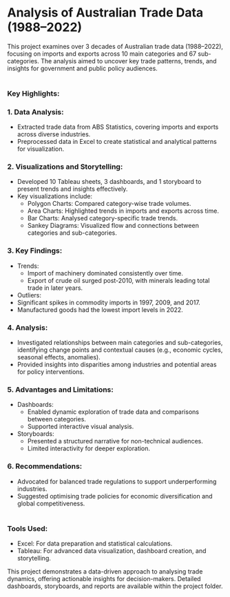# Analysis of Australian Trade Data (1988–2022)
This project examines over 3 decades of Australian trade data (1988–2022), focusing on imports and exports across 10 main categories and 67 sub-categories. The analysis aimed to uncover key trade patterns, trends, and insights for government and public policy audiences.
<br /><br />
### Key Highlights:
### 1. Data Analysis:
- Extracted trade data from ABS Statistics, covering imports and exports across diverse industries.
- Preprocessed data in Excel to create statistical and analytical patterns for visualization.

### 2. Visualizations and Storytelling:
- Developed 10 Tableau sheets, 3 dashboards, and 1 storyboard to present trends and insights effectively.
- Key visualizations include:
  - Polygon Charts: Compared category-wise trade volumes.
  - Area Charts: Highlighted trends in imports and exports across time.
  - Bar Charts: Analysed category-specific trade trends.
  - Sankey Diagrams: Visualized flow and connections between categories and sub-categories.

### 3. Key Findings:
- Trends:
  - Import of machinery dominated consistently over time.
  - Export of crude oil surged post-2010, with minerals leading total trade in later years.
-  Outliers:
  - Significant spikes in commodity imports in 1997, 2009, and 2017.
  - Manufactured goods had the lowest import levels in 2022.

### 4. Analysis:
- Investigated relationships between main categories and sub-categories, identifying change points and contextual causes (e.g., economic cycles, seasonal effects, anomalies).
- Provided insights into disparities among industries and potential areas for policy interventions.

### 5. Advantages and Limitations:
- Dashboards:
  - Enabled dynamic exploration of trade data and comparisons between categories.
  - Supported interactive visual analysis.
- Storyboards:
  - Presented a structured narrative for non-technical audiences.
  - Limited interactivity for deeper exploration.

### 6. Recommendations:
- Advocated for balanced trade regulations to support underperforming industries.
- Suggested optimising trade policies for economic diversification and global competitiveness.
<br /><br />
### Tools Used:
- Excel: For data preparation and statistical calculations.
- Tableau: For advanced data visualization, dashboard creation, and storytelling.

This project demonstrates a data-driven approach to analysing trade dynamics, offering actionable insights for decision-makers. Detailed dashboards, storyboards, and reports are available within the project folder.
